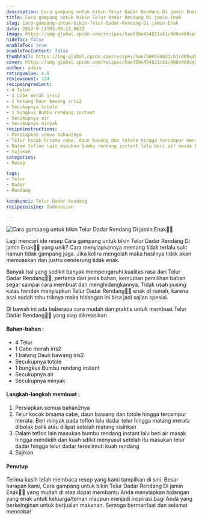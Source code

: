 ```yaml
---
description: Cara gampang untuk bikin Telur Dadar Rendang Di jamin Enak"
title: Cara gampang untuk bikin Telur Dadar Rendang Di jamin Enak
slug: Cara-gampang-untuk-bikin-Telur-Dadar-Rendang-Di-jamin-Enak
date: 2022-9-11T03:09:12.063Z
image: https://img-global.cpcdn.com/recipes/5ae750e454821cb1/400x400cq70/photo.jpg
hideToc: false
enableToc: true
enableTocContent: false
thumbnail: https://img-global.cpcdn.com/recipes/5ae750e454821cb1/400x400cq70/photo.jpg
cover: https://img-global.cpcdn.com/recipes/5ae750e454821cb1/400x400cq70/photo.jpg
author: admin
ratingvalue: 4.8
reviewcount: 124
recipeingredient:
- 4 Telur
- 1 Cabe merah iris2
- 1 batang Daun bawang iris2
- Secukupnya totole
- 1 bungkus Bumbu rendang instant
- Secukupnya air
- Secukupnya minyak
recipeinstructions:
- Persiapkan semua bahan2nya
- Telur kocok brsama cabe, daun bawang dan totole hingga tercampur merata. Beri minyak pada teflon lalu dadar telur hingga matang merata dibolak balik atau dilipat setelah matang sisihkan
- Dalam teflon lain masukan bumbu rendang instant lalu beri air masak hingga mendidih dan kuah sdikit menyusut setelah itu masukan telur dadar hingga telur dadar terselimuti kuah rendang
- Sajikan
categories:
- Resep

tags:
- Telur
- Dadar
- Rendang

katakunci: Telur Dadar Rendang
recipecuisine: Indonesian

---
```


![Cara gampang untuk bikin Telur Dadar Rendang Di jamin Enak👩‍🍳](https://img-global.cpcdn.com/recipes/5ae750e454821cb1/400x400cq70/photo.jpg)

Lagi mencari ide resep Cara gampang untuk bikin Telur Dadar Rendang Di jamin Enak👩‍🍳 yang unik? Cara menyiapkannya memang tidak terlalu sulit namun tidak gampang juga. Jika keliru mengolah maka hasilnya tidak akan memuaskan dan justru cenderung tidak enak.

Banyak hal yang sedikit banyak mempengaruhi kualitas rasa dari Telur Dadar Rendang👩‍🍳, pertama dari jenis bahan, kemudian pemilihan bahan segar sampai cara membuat dan menghidangkannya. Tidak usah pusing kalau hendak menyiapkan Telur Dadar Rendang👩‍🍳 enak di rumah, karena asal sudah tahu triknya maka hidangan ini bisa jadi sajian spesial.

Di bawah ini ada beberapa cara mudah dan praktis untuk membuat Telur Dadar Rendang👩‍🍳 yang siap dikreasikan.

<!--inarticleads1-->

#### Bahan-bahan :

- 4 Telur
- 1 Cabe merah iris2
- 1 batang Daun bawang iris2
- Secukupnya totole
- 1 bungkus Bumbu rendang instant
- Secukupnya air
- Secukupnya minyak

<!--inarticleads2-->

#### Langkah-langkah membuat :

1. Persiapkan semua bahan2nya
1. Telur kocok brsama cabe, daun bawang dan totole hingga tercampur merata. Beri minyak pada teflon lalu dadar telur hingga matang merata dibolak balik atau dilipat setelah matang sisihkan
1. Dalam teflon lain masukan bumbu rendang instant lalu beri air masak hingga mendidih dan kuah sdikit menyusut setelah itu masukan telur dadar hingga telur dadar terselimuti kuah rendang
1. Sajikan

#### Penutup

Terima kasih telah membaca resep yang kami tampilkan di sini. Besar harapan kami, Cara gampang untuk bikin Telur Dadar Rendang Di jamin Enak👩‍🍳 yang mudah di atas dapat membantu Anda menyiapkan hidangan yang enak untuk keluarga/teman maupun menjadi inspirasi bagi Anda yang berkeinginan untuk berjualan makanan. Semoga bermanfaat dan selamat mencoba!